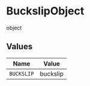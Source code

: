 # BuckslipObject

object


## Values

| Name       | Value      |
| ---------- | ---------- |
| `BUCKSLIP` | buckslip   |